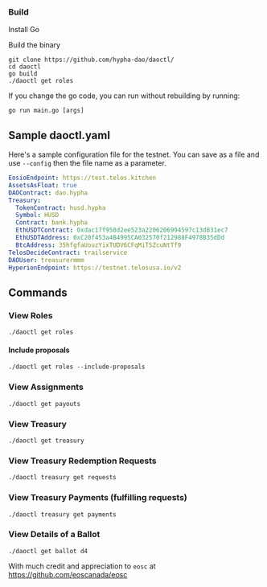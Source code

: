 
### Build

Install Go

Build the binary
```
git clone https://github.com/hypha-dao/daoctl/
cd daoctl
go build
./daoctl get roles
```

If you change the go code, you can run without rebuilding by running:
```
go run main.go [args]
```

## Sample daoctl.yaml
Here's a sample configuration file for the testnet. You can save as a file and use ```--config``` then the file name as a parameter.
```yaml
EosioEndpoint: https://test.telos.kitchen
AssetsAsFloat: true
DAOContract: dao.hypha
Treasury:
  TokenContract: husd.hypha
  Symbol: HUSD
  Contract: bank.hypha
  EthUSDTContract: 0xdac17f958d2ee523a2206206994597c13d831ec7
  EthUSDTAddress: 0xC20f453a4B4995CA032570f212988F4978B35dDd
  BtcAddress: 35hfgfaUouzYixTUDV6CFqMiTSZcuNtTf9
TelosDecideContract: trailservice
DAOUser: treasurermmm
HyperionEndpoint: https://testnet.telosusa.io/v2
```

## Commands
### View Roles
```
./daoctl get roles
```
#### Include proposals
```
./daoctl get roles --include-proposals
```
### View Assignments
```
./daoctl get payouts
```
### View Treasury
```
./daoctl get treasury
```
### View Treasury Redemption Requests
```
./daoctl treasury get requests
```
### View Treasury Payments (fulfilling requests)
```
./daoctl treasury get payments
```
### View Details of a Ballot
```
./daoctl get ballot d4
```

With much credit and appreciation to ```eosc``` at https://github.com/eoscanada/eosc
